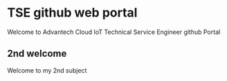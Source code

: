 # TSE github web portal
Welcome to Advantech Cloud IoT Technical Service Engineer github Portal

## 2nd welcome
Welcome to my 2nd subject
